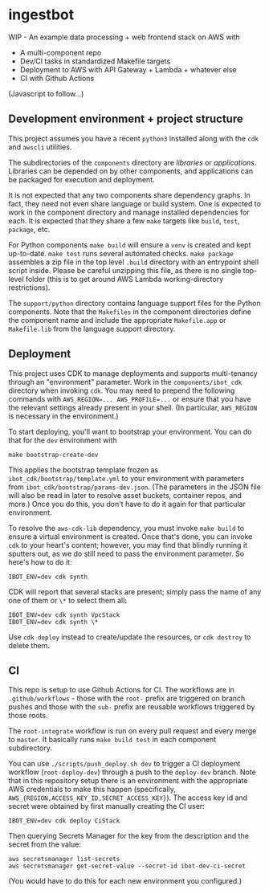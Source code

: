 # ingestbot

WIP - An example data processing + web frontend stack on AWS with

* A multi-component repo
* Dev/CI tasks in standardized Makefile targets
* Deployment to AWS with API Gateway + Lambda + whatever else
* CI with Github Actions

(Javascript to follow...)

## Development environment + project structure

This project assumes you have a recent `python3` installed along with the `cdk` and `awscli` utilities.

The subdirectories of the `components` directory are _libraries_ or _applications_. Libraries can be depended on by other components, and applications can be packaged for execution and deployment.

It is not expected that any two components share dependency graphs. In fact, they need not even share language or build system. One is expected to work in the component directory and manage installed dependencies for each. It is expected that they share a few `make` targets like `build`, `test`, `package`, etc.

For Python components `make build` will ensure a `venv` is created and kept up-to-date. `make test` runs several automated checks. `make package` assembles a zip file in the top level `.build` directory with an entrypoint shell script inside. Please be careful unzipping this file, as there is no single top-level folder (this is to get around AWS Lambda working-directory restrictions).

The `support/python` directory contains language support files for the Python components. Note that the `Makefiles` in the component directories define the component name and include the appropriate `Makefile.app` or `Makefile.lib` from the language support directory.

## Deployment

This project uses CDK to manage deployments and supports multi-tenancy through an "environment" parameter. Work in the `components/ibot_cdk` directory when invoking `cdk`. You may need to prepend the following commands with `AWS_REGION=... AWS_PROFILE=...` or ensure that you have the relevant settings already present in your shell. (In particular, `AWS_REGION` is necessary in the environment.)

To start deploying, you'll want to bootstrap your environment. You can do that for the `dev` environment with

    make bootstrap-create-dev

This applies the bootstrap template frozen as `ibot_cdk/bootstrap/template.yml` to your environment with parameters from `ibot_cdk/bootstrap/params-dev.json`. (The parameters in the JSON file will also be read in later to resolve asset buckets, container repos, and more.) Once you do this, you don't have to do it again for that particular environment.

To resolve the `aws-cdk-lib` dependency, you must invoke `make build` to ensure a virtual environment is created. Once that's done, you can invoke `cdk` to your heart's content; however, you may find that blindly running it sputters out, as we do still need to pass the environment parameter. So here's how to do it:

    IBOT_ENV=dev cdk synth

CDK will report that several stacks are present; simply pass the name of any one of them or `\*` to select them all:

    IBOT_ENV=dev cdk synth VpcStack
    IBOT_ENV=dev cdk synth \*

Use `cdk deploy` instead to create/update the resources, or `cdk destroy` to delete them.

## CI

This repo is setup to use Github Actions for CI. The workflows are in `.github/workflows` - those with the `root-` prefix are triggered on branch pushes and those with the `sub-` prefix are reusable workflows triggered by those roots.

The `root-integrate` workflow is run on every pull request and every merge to `master`. It basically runs `make build test` in each component subdirectory.

You can use `./scripts/push_deploy.sh dev` to trigger a CI deployment workflow (`root-deploy-dev`) through a push to the `deploy-dev` branch. Note that in this repository setup there is an environment with the appropriate AWS credentials to make this happen (specifically, `AWS_{REGION,ACCESS_KEY_ID,SECRET_ACCESS_KEY}`). The access key id and secret were obtained by first manually creating the CI user:

    IBOT_ENV=dev cdk deploy CiStack

Then querying Secrets Manager for the key from the description and the secret from the value:

    aws secretsmanager list-secrets
    aws secretsmanager get-secret-value --secret-id ibot-dev-ci-secret

(You would have to do this for each new environment you configured.)

